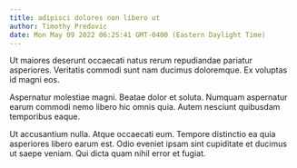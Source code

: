 ```yaml
---
title: adipisci dolores non libero ut
author: Timothy Predovic
date: Mon May 09 2022 06:25:41 GMT-0400 (Eastern Daylight Time)
---
```

Ut maiores deserunt occaecati natus rerum repudiandae pariatur asperiores. Veritatis commodi sunt nam ducimus doloremque. Ex voluptas id magni eos.

 Aspernatur molestiae magni. Beatae dolor et soluta. Numquam aspernatur earum commodi nemo libero hic omnis quia. Autem nesciunt quibusdam temporibus eaque.

 Ut accusantium nulla. Atque occaecati eum. Tempore distinctio ea quia asperiores libero earum est. Odio eveniet ipsam sint cupiditate et ducimus ut saepe veniam. Qui dicta quam nihil error et fugiat.